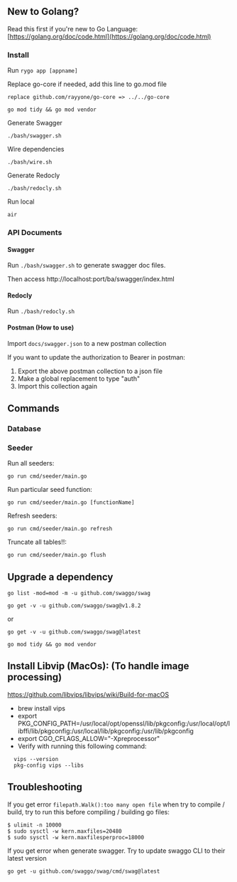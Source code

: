 ## New to Golang?

Read this first if you're new to Go Language:
[https://golang.org/doc/code.html](https://golang.org/doc/code.html)

### Install

Run `rygo app [appname]`

Replace go-core if needed, add this line to go.mod file

```
replace github.com/rayyone/go-core => ../../go-core
```

```
go mod tidy && go mod vendor
```

Generate Swagger

```
./bash/swagger.sh
```

Wire dependencies

```
./bash/wire.sh
```

Generate Redocly

```
./bash/redocly.sh
```

Run local

```
air
```

### API Documents

#### Swagger

Run `./bash/swagger.sh` to generate swagger doc files.

Then access http://localhost:port/ba/swagger/index.html

#### Redocly

Run `./bash/redocly.sh`

#### Postman (How to use)

Import `docs/swagger.json` to a new postman collection

If you want to update the authorization to Bearer in postman:

1. Export the above postman collection to a json file
2. Make a global replacement to type "auth"
3. Import this collection again

## Commands

### Database

### Seeder

Run all seeders:

```
go run cmd/seeder/main.go
```

Run particular seed function:

```
go run cmd/seeder/main.go [functionName]
```

Refresh seeders:

```
go run cmd/seeder/main.go refresh
```

Truncate all tables!!:

```
go run cmd/seeder/main.go flush
```

## Upgrade a dependency

```
go list -mod=mod -m -u github.com/swaggo/swag
```

```
go get -v -u github.com/swaggo/swag@v1.8.2
```

or

```
go get -v -u github.com/swaggo/swag@latest
```

```
go mod tidy && go mod vendor
```

## Install Libvip (MacOs): (To handle image processing)

https://github.com/libvips/libvips/wiki/Build-for-macOS

- brew install vips
- export PKG_CONFIG_PATH=/usr/local/opt/openssl/lib/pkgconfig:/usr/local/opt/libffi/lib/pkgconfig:/usr/local/lib/pkgconfig:/usr/lib/pkgconfig
- export CGO_CFLAGS_ALLOW="-Xpreprocessor"
- Verify with running this following command:

```
  vips --version
  pkg-config vips --libs
```

## Troubleshooting

If you get error `filepath.Walk():too many open file` when try to compile / build, try to run this before compiling / building go files:

```
$ ulimit -n 10000
$ sudo sysctl -w kern.maxfiles=20480
$ sudo sysctl -w kern.maxfilesperproc=18000
```

If you get error when generate swagger. Try to update swaggo CLI to their latest version

```
go get -u github.com/swaggo/swag/cmd/swag@latest
```
